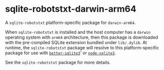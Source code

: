 <!--- Generated with the npm_generate_platform_packages.sh script, don't edit by hand -->

# sqlite-robotstxt-darwin-arm64

A `sqlite-robotstxt` platform-specific package for `darwin-arm64`. 

When `sqlite-robotstxt` is installed and the host computer has a `darwin` operating system with `arm64` architecture, then this package is downloaded with the pre-compiled SQLite extension bundled under `lib/.dylib`. At runtime, the `sqlite-robotstxt` package will resolve to this platform-specific package for use with [`better-sqlite3`](https://github.com/WiseLibs/better-sqlite3)' or [`node-sqlite3`](https://github.com/TryGhost/node-sqlite3).

See the `sqlite-robotstxt` package for more details.